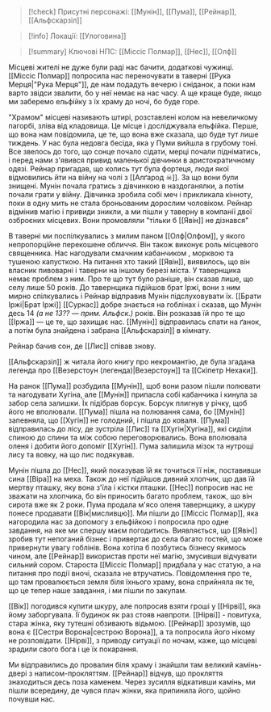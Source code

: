 
> [!check] Присутні персонажі: [[Мунін]], [[Пума]], [[Рейнар]], [[Альфскарзіл]]

> [!info] Локації: [[Улоговина]]

> [!summary] Ключові НПС: [[Міссіс Полмар]], [[Нес]], [[Олф]]

Місцеві жителі не дуже були раді нас бачити, додаткові чужинці. [[Міссіс Полмар]] попросила нас переночувати в таверні [[Рука Мерця|"Рука Мерця"]], де нам подадуть вечерю і сніданок, а поки нам варто звідси звалити, бо у неї немає на нас часу. А ще краще буде, якщо ми заберемо ельфійку з їх храму до ночі, бо буде горе.

"Храмом" місцеві називають штирі, розставлені колом на невеличкому пагорбі, зліва від кладовища. 
Це місце і досліджувала ельфійка. Перше, що вона нам повідомила, це те, що вона вже сказала, що буде тут лише тиждень. У нас була недовга бесіда, яка у Пуми вийшла в грубому тоні. Все звелось до того, що сонце почало сідати, мерці почали підніматись, і перед нами з'явився привид маленької дівчинки в аристократичному одязі. Рейнар пригадав, що колись тут була фортеця, люди якої відмовились йти на війну на чолі з [[Алґарод ☠]]. За що вони були знищені.
Мунін почала гратись з дівчинкою в наздоганялки, а потім почали грати у війну. Дівчинка зробила собі меч і прикликала кінноту, поки в одну мить не стала броньованим дорослим чоловіком. Рейнар відмінив магію і привиди зникли, а ми пішли у таверну в компанії двої озброєних місцевих. Вони промовляли "тільки б [[Явін]] не дізнався"

В таверні ми поспілкувались з милим паном [[Олф|Олфом]], у якого непропорційне перекошене обличчя. Він також виконує роль місцевого священника. Нас нагодували смачним кабанчиком , морквою та тушеною капусткою. На питання хто такий [[Явін]], виявилось, що він власник пивоварні і таверни на іншому березі міста. У тавернщика немає проблем з ним. Про те що тут було раніше, він сказав лише, що селу лише 50 років.
До тавернщика підійшов брат Іржі, вони з ним мирно спілкувались і Рейнар відправив Мунін підслуховувати їх. [[Брати Іржі|Брат Іржі]] [[Суркас]] добре знається на гоблінах і сказав, що Мунін десь 14  *(а не 13?? — прим. Альфск.)* років. Він розказав їй про те що [[Іржа]] — це те, що захищає нас. 
[[Мунін]] відправилась спати на ґанок, а потім була знайдена і забрана [[Альфскарзіл]] в кімнату. 

Рейнар бачив сон, де [[Лис]] співав знову.

[[Альфскарзіл]] ж читала його книгу про некромантію, де була згадана легенда про [[Везерстоун (легенда)|Везерстоун]] та [[Скіпетр Нехаки]].

На ранок [[Пума]] розбудила [[Мунін]], щоб вони разом пішли полювати та нагодувати Хугіна, але [[Мунін]] припасла собі кабанчика і кинула за забор села залишки. Їх підібрав борсук. Борсук плигнув у річку, щоб його не вполювали. [[Пума]] пішла на полювання сама, бо [[Мунін]] запевняла, що [[Хугін]] не голодний, і пішла до коваля.
[[Пума]] відправилась до лісу, де зустріла [[Лис]] та [[Хугін|Хугіна]], які сиділи спиною до спини та між собою переговорювались. Вона вполювала оленя і добити його допоміг [[Хугін]]. Пума залишила мізок та нутрощі лису та вовку, на що лис подякував.

 Мунін пішла до [[Нес]], який показував їй як точиться її ніж, поставивши сина [[Віра]] на меха. Також до неї підійшов дивний хлопчик, що дав їй мертву пташку, яку вона з'їла і кістки пташки. [[Нес]] попросив нас не зважати на хлопчика, бо він приносить багато проблем, також, що він сирота вже як 2 роки.
Пума продала м'ясо оленя тавернщику, а шкуру понесе продавати [[Вік|мисливцю]]. Ми пішли до [[Міссіс Полмар]], яка нагородила нас за допомогу з ельфійкою і попросила про одне завдання, на яке ми спершу маєм погодитись. Виявляється, що [[Явін]] зробив тут непоганий бізнес і привертає до села багато гостей, що може привернути увагу гоблінів. Вона хотіла б позбутись бізнесу якимось чином, але [[Рейнар]] використав проти неї магію, змусивши відчувати сильний сором. Староста [[Міссіс Полмар]] придбала у нас статую, а на питання про події вночі, сказала не втручатись. Повідомлення про те, що там провалюється земля біля їхнього храму, вона сприйняла як те, що це тепер наше завдання, і ми пішли по закупам.

[[Вік]] погодився купити шкуру, але попросив взяти гроші у [[Нірві]], яка йому заборгувала. Її будинок як раз стояв навпроти. [[Нірві]] - повитуха, стара жінка, яку тутешні обзивають відьмою. [[Рейнар]] зрозумів, що вона є [[Сестри Ворона|сестрою Ворона]], а та попросила його нікому не розповідати. [[Нірві]], з приводу ситуації по ночам, каже, що місцеві зрадили свого бога і це їх покарання. 

Ми відправились до провалин біля храму і знайшли там великий камінь-двері з написом-прокляттям. [[Рейнар]] відчув, що прокляття знаходиться десь поза каменем. Через зусилля відкативши камінь, ми пішли всередину, де чувся плач жінки, яка припинила його, щойно почувши нас.


